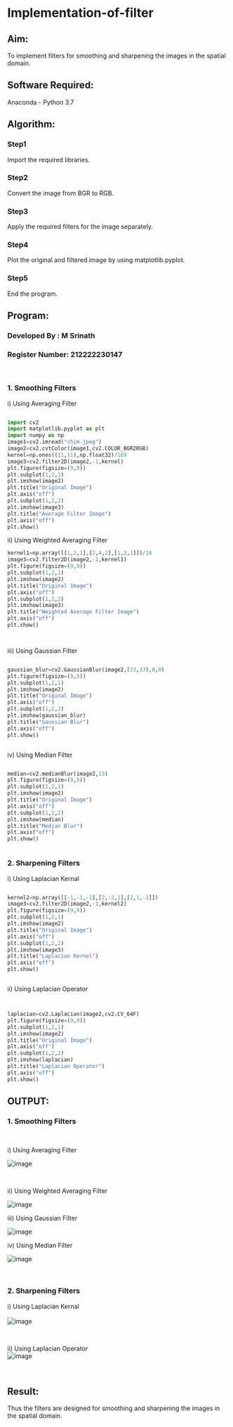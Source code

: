 # Implementation-of-filter
## Aim:
To implement filters for smoothing and sharpening the images in the spatial domain.

## Software Required:
Anaconda - Python 3.7

## Algorithm:

### Step1
Import the required libraries.


### Step2
Convert the image from BGR to RGB.


### Step3
Apply the required filters for the image separately.


### Step4
Plot the original and filtered image by using matplotlib.pyplot.


### Step5
End the program.



## Program:
### Developed By   : M Srinath
### Register Number: 212222230147
</br>

### 1. Smoothing Filters

i) Using Averaging Filter
```Python

import cv2
import matplotlib.pyplot as plt
import numpy as np
image1=cv2.imread("chim.jpeg")
image2=cv2.cvtColor(image1,cv2.COLOR_BGR2RGB)
kernel=np.ones((11,11),np.float32)/169
image3=cv2.filter2D(image2,-1,kernel)
plt.figure(figsize=(9,9))
plt.subplot(1,2,1)
plt.imshow(image2)
plt.title("Original Image")
plt.axis("off")
plt.subplot(1,2,2)
plt.imshow(image3)
plt.title("Average Filter Image")
plt.axis("off")
plt.show()

```
ii) Using Weighted Averaging Filter
```Python
kernel1=np.array([[1,2,1],[2,4,2],[1,2,1]])/16
image3=cv2.filter2D(image2,-1,kernel1)
plt.figure(figsize=(9,9))
plt.subplot(1,2,1)
plt.imshow(image2)
plt.title("Original Image")
plt.axis("off")
plt.subplot(1,2,2)
plt.imshow(image3)
plt.title("Weighted Average Filter Image")
plt.axis("off")
plt.show()




```
iii) Using Gaussian Filter
```Python

gaussian_blur=cv2.GaussianBlur(image2,(33,33),0,0)
plt.figure(figsize=(9,9))
plt.subplot(1,2,1)
plt.imshow(image2)
plt.title("Original Image")
plt.axis("off")
plt.subplot(1,2,2)
plt.imshow(gaussian_blur)
plt.title("Gaussian Blur")
plt.axis("off")
plt.show()



```

iv) Using Median Filter
```Python

median=cv2.medianBlur(image2,13)
plt.figure(figsize=(9,9))
plt.subplot(1,2,1)
plt.imshow(image2)
plt.title("Original Image")
plt.axis("off")
plt.subplot(1,2,2)
plt.imshow(median)
plt.title("Median Blur")
plt.axis("off")
plt.show()



```

### 2. Sharpening Filters
i) Using Laplacian Kernal
```Python

kernel2=np.array([[-1,-1,-1],[2,-2,1],[2,1,-1]])
image3=cv2.filter2D(image2,-1,kernel2)
plt.figure(figsize=(9,9))
plt.subplot(1,2,1)
plt.imshow(image2)
plt.title("Original Image")
plt.axis("off")
plt.subplot(1,2,2)
plt.imshow(image3)
plt.title("Laplacian Kernel")
plt.axis("off")
plt.show()



```
ii) Using Laplacian Operator
```Python


laplacian=cv2.Laplacian(image2,cv2.CV_64F)
plt.figure(figsize=(9,9))
plt.subplot(1,2,1)
plt.imshow(image2)
plt.title("Original Image")
plt.axis("off")
plt.subplot(1,2,2)
plt.imshow(laplacian)
plt.title("Laplacian Operator")
plt.axis("off")
plt.show()


```
## OUTPUT:
### 1. Smoothing Filters


</br>

i) Using Averaging Filter

![image](https://github.com/MunagalaSrinath/Implementation-of-filter/assets/118678482/0972b848-e560-44e2-83b2-485b7a70a0e5)


</br>


ii) Using Weighted Averaging Filter
</br>

![image](https://github.com/MunagalaSrinath/Implementation-of-filter/assets/118678482/3fc58379-5581-45a6-a5bb-681ea50faef4)

iii) Using Gaussian Filter

![image](https://github.com/MunagalaSrinath/Implementation-of-filter/assets/118678482/53d4536d-bf2f-471d-8ff7-408d1118ef6b)


iv) Using Median Filter
</br>

![image](https://github.com/MunagalaSrinath/Implementation-of-filter/assets/118678482/ecafee8e-16d6-41ab-aab6-b88fb733dcfc)

</br>

### 2. Sharpening Filters

i) Using Laplacian Kernal
</br>
</br>
![image](https://github.com/MunagalaSrinath/Implementation-of-filter/assets/118678482/cbfeca7a-97f5-4b69-8161-c8f9ae254892)


</br>

ii) Using Laplacian Operator
</br>
![image](https://github.com/MunagalaSrinath/Implementation-of-filter/assets/118678482/3780211a-9675-449c-93f5-ab39c8a7d560)



</br>

## Result:
Thus the filters are designed for smoothing and sharpening the images in the spatial domain.
